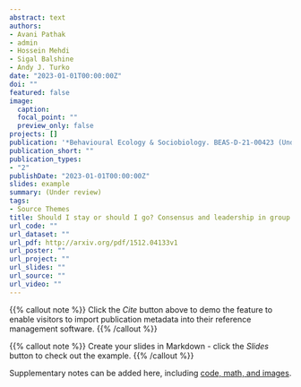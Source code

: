 ```yaml
---
abstract: text
authors:
- Avani Pathak
- admin
- Hossein Mehdi
- Sigal Balshine
- Andy J. Turko
date: "2023-01-01T00:00:00Z"
doi: ""
featured: false
image:
  caption:
  focal_point: ""
  preview_only: false
projects: []
publication: '*Behavioural Ecology & Sociobiology. BEAS-D-21-00423 (Under Review)*'
publication_short: ""
publication_types:
- "2"
publishDate: "2023-01-01T00:00:00Z"
slides: example
summary: (Under review)
tags:
- Source Themes
title: Should I stay or should I go? Consensus and leadership in group thermal decision-making
url_code: ""
url_dataset: ""
url_pdf: http://arxiv.org/pdf/1512.04133v1
url_poster: ""
url_project: ""
url_slides: ""
url_source: ""
url_video: ""
---
```


{{% callout note %}}
Click the *Cite* button above to demo the feature to enable visitors to import publication metadata into their reference management software.
{{% /callout %}}

{{% callout note %}}
Create your slides in Markdown - click the *Slides* button to check out the example.
{{% /callout %}}

Supplementary notes can be added here, including [code, math, and images](https://wowchemy.com/docs/writing-markdown-latex/).
